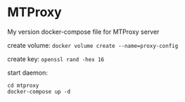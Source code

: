 # MTProxy
My version docker-compose file for MTProxy server

create volume:
`docker volume create --name=proxy-config`

create key:
`openssl rand -hex 16`

start daemon:
```
cd mtproxy
docker-compose up -d
```
